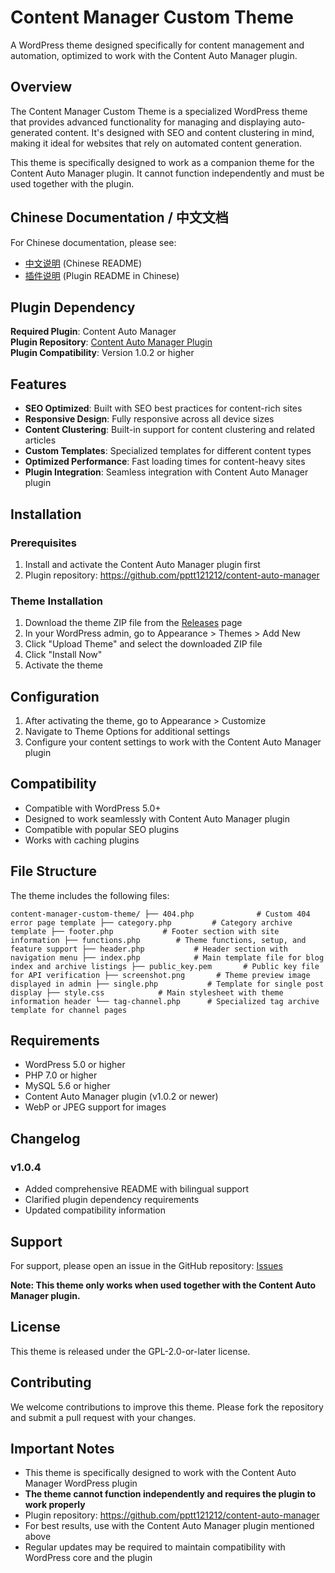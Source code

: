 # Content Manager Custom Theme

A WordPress theme designed specifically for content management and automation, optimized to work with the Content Auto Manager plugin.

## Overview

The Content Manager Custom Theme is a specialized WordPress theme that provides advanced functionality for managing and displaying auto-generated content. It's designed with SEO and content clustering in mind, making it ideal for websites that rely on automated content generation.

This theme is specifically designed to work as a companion theme for the Content Auto Manager plugin. It cannot function independently and must be used together with the plugin.

## Chinese Documentation / 中文文档

For Chinese documentation, please see: 
- [中文说明](README-zh.md) (Chinese README)
- [插件说明](https://github.com/pptt121212/content-auto-manager/blob/main/README.md) (Plugin README in Chinese)

## Plugin Dependency

**Required Plugin**: Content Auto Manager  
**Plugin Repository**: [Content Auto Manager Plugin](https://github.com/pptt121212/content-auto-manager)  
**Plugin Compatibility**: Version 1.0.2 or higher  

## Features

- **SEO Optimized**: Built with SEO best practices for content-rich sites
- **Responsive Design**: Fully responsive across all device sizes
- **Content Clustering**: Built-in support for content clustering and related articles
- **Custom Templates**: Specialized templates for different content types
- **Optimized Performance**: Fast loading times for content-heavy sites
- **Plugin Integration**: Seamless integration with Content Auto Manager plugin

## Installation

### Prerequisites
1. Install and activate the Content Auto Manager plugin first
2. Plugin repository: https://github.com/pptt121212/content-auto-manager

### Theme Installation
1. Download the theme ZIP file from the [Releases](https://github.com/pptt121212/content-manager-custom-theme/releases) page
2. In your WordPress admin, go to Appearance > Themes > Add New
3. Click "Upload Theme" and select the downloaded ZIP file
4. Click "Install Now"
5. Activate the theme

## Configuration

1. After activating the theme, go to Appearance > Customize
2. Navigate to Theme Options for additional settings
3. Configure your content settings to work with the Content Auto Manager plugin

## Compatibility

- Compatible with WordPress 5.0+
- Designed to work seamlessly with Content Auto Manager plugin
- Compatible with popular SEO plugins
- Works with caching plugins

## File Structure

The theme includes the following files:

``
content-manager-custom-theme/
├── 404.php              # Custom 404 error page template
├── category.php         # Category archive template
├── footer.php           # Footer section with site information
├── functions.php        # Theme functions, setup, and feature support
├── header.php           # Header section with navigation menu
├── index.php            # Main template file for blog index and archive listings
├── public_key.pem       # Public key file for API verification
├── screenshot.png       # Theme preview image displayed in admin
├── single.php           # Template for single post display
├── style.css            # Main stylesheet with theme information header
└── tag-channel.php      # Specialized tag archive template for channel pages
``

## Requirements

- WordPress 5.0 or higher
- PHP 7.0 or higher
- MySQL 5.6 or higher
- Content Auto Manager plugin (v1.0.2 or newer)
- WebP or JPEG support for images

## Changelog

### v1.0.4
- Added comprehensive README with bilingual support
- Clarified plugin dependency requirements
- Updated compatibility information

## Support

For support, please open an issue in the GitHub repository: [Issues](https://github.com/pptt121212/content-manager-custom-theme/issues)

**Note: This theme only works when used together with the Content Auto Manager plugin.**

## License

This theme is released under the GPL-2.0-or-later license.

## Contributing

We welcome contributions to improve this theme. Please fork the repository and submit a pull request with your changes.

## Important Notes

- This theme is specifically designed to work with the Content Auto Manager WordPress plugin
- **The theme cannot function independently and requires the plugin to work properly**
- Plugin repository: https://github.com/pptt121212/content-auto-manager
- For best results, use with the Content Auto Manager plugin mentioned above
- Regular updates may be required to maintain compatibility with WordPress core and the plugin
